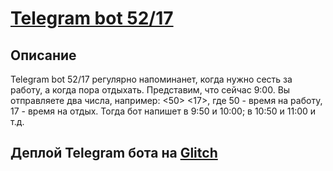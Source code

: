 # [Telegram bot 52/17][1]

## Описание
Telegram bot 52/17 регулярно напоминанет, когда нужно сесть за работу, а когда пора отдыхать.
Представим, что сейчас 9:00. Вы отправляете два числа, например: <50> <17>, где 50 - время на работу, 17 - время на отдых.
Тогда бот напишет в 9:50 и 10:00; в 10:50 и 11:00 и т.д.

## Деплой Telegram бота на [Glitch][2]





[1]: https://t.me/X_52_17_bot "bot"
[2]: https://glitch.com/ "Glitch"
